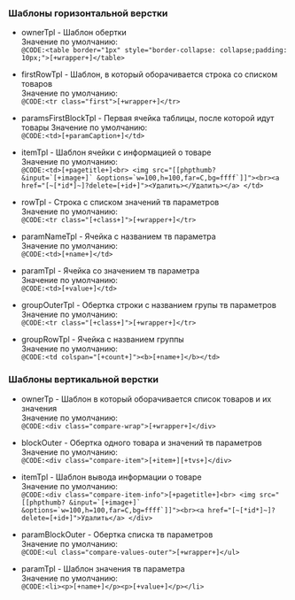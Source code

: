 ### Шаблоны горизонтальной верстки

* ownerTpl - Шаблон обертки    
Значение по умолчанию:      
```@CODE:<table border="1px" style="border-collapse: collapse;padding: 10px;">[+wrapper+]</table>```

* firstRowTpl  - Шаблон, в который оборачивается строка со списком товаров  
Значение по умолчанию:   
```@CODE:<tr class="first">[+wrapper+]</tr>```

* paramsFirstBlockTpl - Первая ячейка таблицы, после которой идут товары
Значение по умолчанию:  
 ```@CODE:<td>[+paramCaption+]</td>```

* itemTpl - Шаблон ячейки с информацией о товаре  
Значение по умолчанию:  
```@CODE:<td>[+pagetitle+]<br> <img src="[[phpthumb? &input=`[+image+]` &options=`w=100,h=100,far=C,bg=ffff`]]"><br><a href="[~[*id*]~]?delete=[+id+]"><Удалить></Удалить></a> </td>```

* rowTpl - Строка с списком значений тв параметров  
Значение по умолчанию:   
 ```@CODE:<tr class="[+class+]">[+wrapper+]</tr>```

* paramNameTpl - Ячейка с названием тв параметра  
Значение по умолчанию:   
```@CODE:<td>[+name+]</td>```

* paramTpl - Ячейка со значением тв параметра  
Значение по умолчанию:  
    ```@CODE:<td>[+value+]</td>```

* groupOuterTpl - Обертка строки с названием групы тв параметров  
Значение по умолчанию:    
```@CODE:<tr class="[+class+]">[+wrapper+]</tr>```

* groupRowTpl - Ячейка с названием группы      
Значение по умолчанию:     
```@CODE:<td colspan="[+count+]"><b>[+name+]</b></td>```

### Шаблоны вертикальной верстки

* ownerTp - Шаблон в который оборачивается список товаров и их значения      
Значение по умолчанию:   
 ```@CODE:<div class="compare-wrap">[+wrapper+]</div>```

* blockOuter - Обертка одного товара и значений тв параметров    
Значение по умолчанию:  
```@CODE:<div class="compare-item">[+item+][+tvs+]</div>```

* itemTpl - Шаблон вывода информации о товаре     
Значение по умолчанию:   
```@CODE:<div class="compare-item-info">[+pagetitle+]<br> <img src="[[phpthumb? &input=`[+image+]` &options=`w=100,h=100,far=C,bg=ffff`]]"><br><a href="[~[*id*]~]?delete=[+id+]">Удалить</a> </div>```

* paramBlockOuter - Обертка списка тв параметров    
Значение по умолчанию:     
```@CODE:<ul class="compare-values-outer">[+wrapper+]</ul>```

* paramTpl - Шаблон значения тв параметра    
Значение по умолчанию:     
```@CODE:<li><p>[+name+]</p><p>[+value+]</p></li>```
